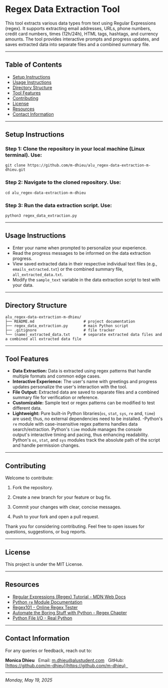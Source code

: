 # Regex Data Extraction Tool

This tool extracts various data types from text using Regular Expressions (regex). It supports extracting email addresses, URLs, phone numbers, credit card numbers, times (12h/24h), HTML tags, hashtags, and currency amounts. The tool provides interactive prompts and progress updates, and saves extracted data into separate files and a combined summary file.

---

## Table of Contents

- [Setup Instructions](#setup-instructions)
- [Usage Instructions](#usage-instructions)
- [Directory Structure](#directory-structure)
- [Tool Features](#tool-features)
- [Contributing](#contributing)
- [License](#license)
- [Resources](#resources)
- [Contact Information](#contact-information)

---

## Setup Instructions

### Step 1: Clone the repository in your local machine (Linux terminal). Use:
```
git clone https://github.com/m-dhieu/alu_regex-data-extraction-m-dhieu.git
```

### Step 2: Navigate to the cloned repository. Use:
```
cd alu_regex-data-extraction-m-dhieu
```

### Step 3: Run the data extraction script. Use:
```
python3 regex_data_extraction.py
```

---

## Usage Instructions

- Enter your name when prompted to personalize your experience.
- Read the progress messages to be informed on the data extraction progress.
- View saved extracted data in their respective individual text files (e.g., `emails_extracted.txt`) or the combined summary file, `all_extracted_data.txt`.
- Modify the `sample_text` variable in the data extraction script to test with your data.

---

## Directory Structure

```
alu_regex-data-extraction-m-dhieu/
├── README.md                      # project documentation
├── regex_data_extraction.py       # main Python script  
├── .gitignore                     # file tracker
└── (name)_extracted_data.txt      # separate extracted data files and a combined all extracted data file
```

---

## Tool Features

- **Data Extraction:** Data is extracted using regex patterns that handle multiple formats and common edge cases.
- **Interactive Experience:** The user's name with greetings and progress updates personalize the user's interaction with the tool.
- **File Output:** Extracted data are saved to separate files and a combined summary file for verification or reference.
- **Customizable:** Sample text or regex patterns can be modified to test different data.
- **Lightweight:** Pure built-in Python libraries(`os`, `stat`, `sys`, `re` and,  `time`) are used; thus,  no external dependencies need to be installed. 
-Python's `re` module with case-insensitive regex patterns handles data search/extraction. Python's `time` module manages the console output's interactive timing and pacing, thus enhancing readability. Python's `os`, `stat`, and `sys` modules track the absolute path of the script and handle permission changes.

---

## Contributing

Welcome to contribute:

1. Fork the repository.

2. Create a new branch for your feature or bug fix.

3. Commit your changes with clear, concise messages.

4. Push to your fork and open a pull request.

Thank you for considering contributing. Feel free to open issues for questions, suggestions, or bug reports.

---

## License

This project is under the MIT License.

---

## Resources

- [Regular Expressions (Regex) Tutorial - MDN Web Docs](https://developer.mozilla.org/en-US/docs/Web/JavaScript/Guide/Regular_Expressions)
- [Python `re` Module Documentation](https://docs.python.org/3/library/re.html)
- [Regex101 - Online Regex Tester](https://regex101.com/)
- [Automate the Boring Stuff with Python - Regex Chapter](https://automatetheboringstuff.com/2e/chapter7/)
- [Python File I/O - Real Python](https://realpython.com/read-write-files-python/)

---

## Contact Information

For any queries or feedback, reach out to:

**Monica Dhieu**  
Email: [m.dhieu@alustudent.com](mailto:m.dhieu@alustudent.com)  
GitHub: [https://github.com/m-dhieu](https://github.com/m-dhieu)  

---

*Monday, May 19, 2025*
